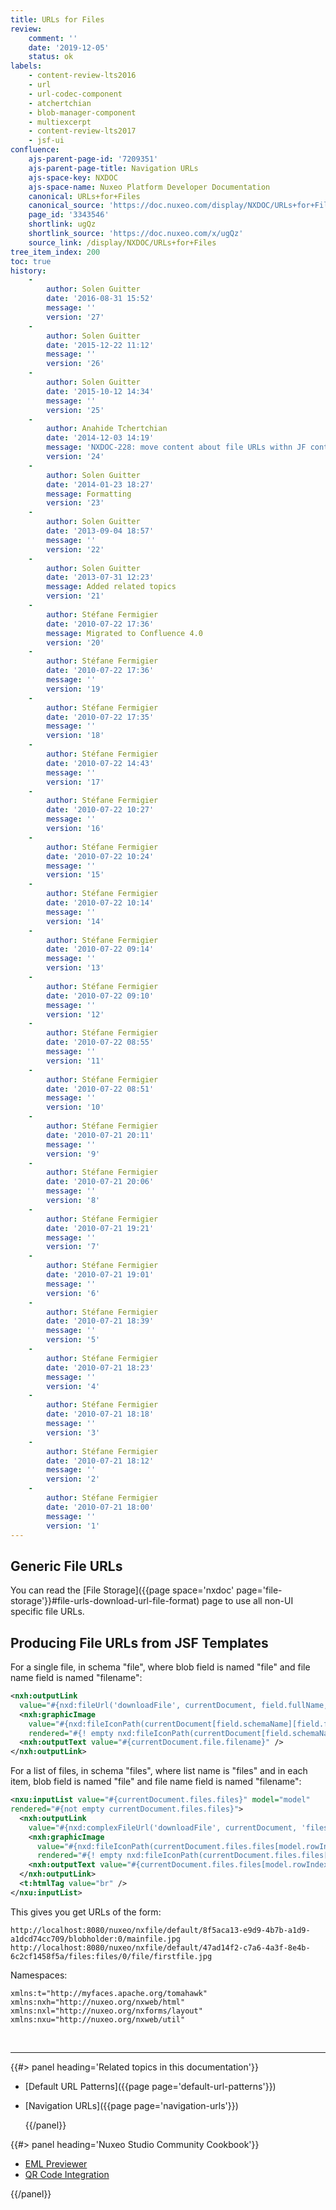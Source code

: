 ```yaml
---
title: URLs for Files
review:
    comment: ''
    date: '2019-12-05'
    status: ok
labels:
    - content-review-lts2016
    - url
    - url-codec-component
    - atchertchian
    - blob-manager-component
    - multiexcerpt
    - content-review-lts2017
    - jsf-ui
confluence:
    ajs-parent-page-id: '7209351'
    ajs-parent-page-title: Navigation URLs
    ajs-space-key: NXDOC
    ajs-space-name: Nuxeo Platform Developer Documentation
    canonical: URLs+for+Files
    canonical_source: 'https://doc.nuxeo.com/display/NXDOC/URLs+for+Files'
    page_id: '3343546'
    shortlink: ugQz
    shortlink_source: 'https://doc.nuxeo.com/x/ugQz'
    source_link: /display/NXDOC/URLs+for+Files
tree_item_index: 200
toc: true
history:
    -
        author: Solen Guitter
        date: '2016-08-31 15:52'
        message: ''
        version: '27'
    -
        author: Solen Guitter
        date: '2015-12-22 11:12'
        message: ''
        version: '26'
    -
        author: Solen Guitter
        date: '2015-10-12 14:34'
        message: ''
        version: '25'
    -
        author: Anahide Tchertchian
        date: '2014-12-03 14:19'
        message: 'NXDOC-228: move content about file URLs withn JF context'
        version: '24'
    -
        author: Solen Guitter
        date: '2014-01-23 18:27'
        message: Formatting
        version: '23'
    -
        author: Solen Guitter
        date: '2013-09-04 18:57'
        message: ''
        version: '22'
    -
        author: Solen Guitter
        date: '2013-07-31 12:23'
        message: Added related topics
        version: '21'
    -
        author: Stéfane Fermigier
        date: '2010-07-22 17:36'
        message: Migrated to Confluence 4.0
        version: '20'
    -
        author: Stéfane Fermigier
        date: '2010-07-22 17:36'
        message: ''
        version: '19'
    -
        author: Stéfane Fermigier
        date: '2010-07-22 17:35'
        message: ''
        version: '18'
    -
        author: Stéfane Fermigier
        date: '2010-07-22 14:43'
        message: ''
        version: '17'
    -
        author: Stéfane Fermigier
        date: '2010-07-22 10:27'
        message: ''
        version: '16'
    -
        author: Stéfane Fermigier
        date: '2010-07-22 10:24'
        message: ''
        version: '15'
    -
        author: Stéfane Fermigier
        date: '2010-07-22 10:14'
        message: ''
        version: '14'
    -
        author: Stéfane Fermigier
        date: '2010-07-22 09:14'
        message: ''
        version: '13'
    -
        author: Stéfane Fermigier
        date: '2010-07-22 09:10'
        message: ''
        version: '12'
    -
        author: Stéfane Fermigier
        date: '2010-07-22 08:55'
        message: ''
        version: '11'
    -
        author: Stéfane Fermigier
        date: '2010-07-22 08:51'
        message: ''
        version: '10'
    -
        author: Stéfane Fermigier
        date: '2010-07-21 20:11'
        message: ''
        version: '9'
    -
        author: Stéfane Fermigier
        date: '2010-07-21 20:06'
        message: ''
        version: '8'
    -
        author: Stéfane Fermigier
        date: '2010-07-21 19:21'
        message: ''
        version: '7'
    -
        author: Stéfane Fermigier
        date: '2010-07-21 19:01'
        message: ''
        version: '6'
    -
        author: Stéfane Fermigier
        date: '2010-07-21 18:39'
        message: ''
        version: '5'
    -
        author: Stéfane Fermigier
        date: '2010-07-21 18:23'
        message: ''
        version: '4'
    -
        author: Stéfane Fermigier
        date: '2010-07-21 18:18'
        message: ''
        version: '3'
    -
        author: Stéfane Fermigier
        date: '2010-07-21 18:12'
        message: ''
        version: '2'
    -
        author: Stéfane Fermigier
        date: '2010-07-21 18:00'
        message: ''
        version: '1'
---
```


## Generic File URLs

You can read the [File Storage]({{page space='nxdoc' page='file-storage'}}#file-urls-download-url-file-format) page to use all non-UI specific file URLs.

## Producing File URLs from JSF Templates

For a single file, in schema "file", where blob field is named "file" and file name field is named "filename":

```xml
<nxh:outputLink
  value="#{nxd:fileUrl('downloadFile', currentDocument, field.fullName, currentDocument.file.filename)}">
  <nxh:graphicImage
    value="#{nxd:fileIconPath(currentDocument[field.schemaName][field.fieldName])}"
    rendered="#{! empty nxd:fileIconPath(currentDocument[field.schemaName][field.fieldName])}" />
  <nxh:outputText value="#{currentDocument.file.filename}" />
</nxh:outputLink>

```

For a list of files, in schema "files", where list name is "files" and in each item, blob field is named "file" and file name field is named "filename":

```xml
<nxu:inputList value="#{currentDocument.files.files}" model="model"
rendered="#{not empty currentDocument.files.files}">
  <nxh:outputLink
    value="#{nxd:complexFileUrl('downloadFile', currentDocument, 'files:files', model.rowIndex, 'file', currentDocument.files.files[model.rowIndex].filename)}">
    <nxh:graphicImage
      value="#{nxd:fileIconPath(currentDocument.files.files[model.rowIndex].file)}"
      rendered="#{! empty nxd:fileIconPath(currentDocument.files.files[model.rowIndex].file)}" />
    <nxh:outputText value="#{currentDocument.files.files[model.rowIndex].filename}" />
  </nxh:outputLink>
  <t:htmlTag value="br" />
</nxu:inputList>

```

This gives you get URLs of the form:

```
http://localhost:8080/nuxeo/nxfile/default/8f5aca13-e9d9-4b7b-a1d9-a1dcd74cc709/blobholder:0/mainfile.jpg
http://localhost:8080/nuxeo/nxfile/default/47ad14f2-c7a6-4a3f-8e4b-6c2cf1458f5a/files:files/0/file/firstfile.jpg

```

Namespaces:

```
xmlns:t="http://myfaces.apache.org/tomahawk"
xmlns:nxh="http://nuxeo.org/nxweb/html"
xmlns:nxl="http://nuxeo.org/nxforms/layout"
xmlns:nxu="http://nuxeo.org/nxweb/util"

```

&nbsp;

* * *

<div class="row" data-equalizer data-equalize-on="medium">
<div class="column medium-6">
{{#> panel heading='Related topics in this documentation'}}

- [Default URL Patterns]({{page page='default-url-patterns'}})
- [Navigation URLs]({{page page='navigation-urls'}})

  {{/panel}}
</div>

<div class="column medium-6">
{{#> panel heading='Nuxeo Studio Community Cookbook'}}

- [EML Previewer](https://github.com/nuxeo/nuxeo-studio-community-cookbook/tree/master/modules/nuxeo/eml-previewer)
- [QR Code Integration](https://github.com/nuxeo/nuxeo-studio-community-cookbook/tree/master/modules/nuxeo/qr-code)

{{/panel}}
</div>
</div>
